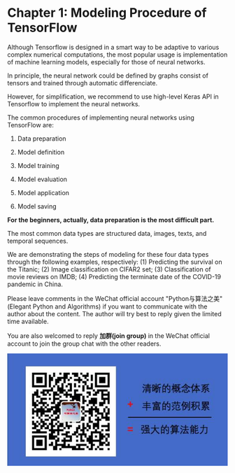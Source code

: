 # Chapter 1: Modeling Procedure of TensorFlow


Although Tensorflow is designed in a smart way to be adaptive to various complex numerical computations, the most popular usage is implementation of machine learning models, especially for those of neural networks.

In principle, the neural network could be defined by graphs consist of tensors and trained through automatic differenciate.

However, for simplification, we recommend to use high-level Keras API in Tensorflow to implement the neural networks.

<!-- #region -->
The common procedures of implementing neural networks using TensorFlow are:

1. Data preparation

2. Model definition

3. Model training

4. Model evaluation

5. Model application

6. Model saving


**For the beginners, actually, data preparation is the most difficult part.** 

The most common data types are structured data, images, texts, and temporal sequences.

We are demonstrating the steps of modeling for these four data types through the following examples, respectively: (1) Predicting the survival on the Titanic; (2) Image classification on CIFAR2 set; (3) Classification of movie reviews on IMDB; (4) Predicting the terminate date of the COVID-19 pandemic in China.


<!-- #endregion -->

Please leave comments in the WeChat official account "Python与算法之美" (Elegant Python and Algorithms) if you want to communicate with the author about the content. The author will try best to reply given the limited time available.

You are also welcomed to reply **加群(join group)** in the WeChat official account to join the group chat with the other readers.

![image.png](../data/Python与算法之美logo.jpg)
